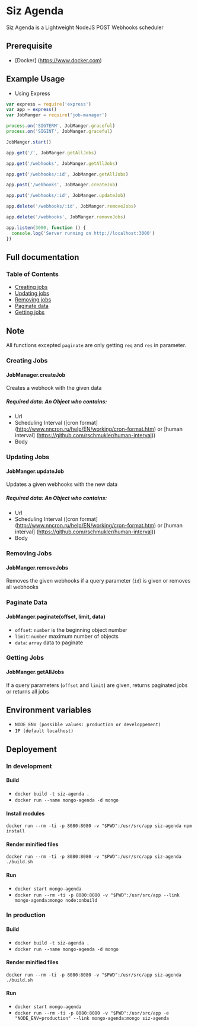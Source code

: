 # Siz Agenda
Siz Agenda is a Lightweight NodeJS POST Webhooks scheduler

## Prerequisite
- [Docker] (https://www.docker.com)

## Example Usage
- Using Express
```javascript
var express = require('express')
var app = express()
var JobManger = require('job-manager')

process.on('SIGTERM', JobManger.graceful)
process.on('SIGINT', JobManger.graceful)

JobManger.start()

app.get('/', JobManger.getAllJobs)

app.get('/webhooks', JobManger.getAllJobs)

app.get('/webhooks/:id', JobManger.getAllJobs)

app.post('/webhooks', JobManger.createJob)

app.put('/webhooks/:id', JobManger.updateJob)

app.delete('/webhooks/:id', JobManger.removeJobs)

app.delete('/webhooks', JobManger.removeJobs)

app.listen(3000, function () {
  console.log('Server running on http://localhost:3000')
})
```

## Full documentation
### Table of Contents
- [Creating jobs](#creating-jobs)
- [Updating jobs](#updating-jobs)
- [Removing jobs](#removing-jobs)
- [Paginate data](#paginate-data)
- [Getting jobs](#getting-jobs)

## Note
All functions excepted `paginate` are only getting `req` and `res` in parameter.

### Creating Jobs
#### JobManager.createJob
Creates a webhook with the given data
##### Required data: An Object who contains:
- Url
- Scheduling Interval ([cron format] (http://www.nncron.ru/help/EN/working/cron-format.htm) or [human interval] (https://github.com/rschmukler/human-interval))
- Body

### Updating Jobs
#### JobManger.updateJob
Updates a given webhooks with the new data
##### Required data: An Object who contains:
- Url
- Scheduling Interval ([cron format] (http://www.nncron.ru/help/EN/working/cron-format.htm) or [human interval] (https://github.com/rschmukler/human-interval))
- Body

### Removing Jobs
#### JobManger.removeJobs
Removes the given webhooks if a query parameter (`id`) is given or removes all webhooks

### Paginate Data
#### JobManger.paginate(offset, limit, data)
- `offset`: `number` is the beginning object number
- `limit`: `number` maximum number of objects
- `data`: `array` data to paginate

### Getting Jobs
#### JobManger.getAllJobs
If a query parameters (`offset` and `limit`) are given, returns paginated jobs or returns all jobs

## Environment variables
- `NODE_ENV (possible values: production or developpement)`
- `IP (default localhost)`

## Deployement
### In development
#### Build
- `docker build -t siz-agenda .`
- `docker run --name mongo-agenda -d mongo`

#### Install modules
`docker run --rm -ti -p 8080:8080 -v "$PWD":/usr/src/app siz-agenda npm install`
#### Render minified files
`docker run --rm -ti -p 8080:8080 -v "$PWD":/usr/src/app siz-agenda ./build.sh`
#### Run
- `docker start mongo-agenda`
- `docker run --rm -ti -p 8080:8080 -v "$PWD":/usr/src/app --link mongo-agenda:mongo node:onbuild`

### In production
#### Build
- `docker build -t siz-agenda .`
- `docker run --name mongo-agenda -d mongo`

#### Render minified files
`docker run --rm -ti -p 8080:8080 -v "$PWD":/usr/src/app siz-agenda ./build.sh`
#### Run
- `docker start mongo-agenda`
- `docker run --rm -ti -p 8080:8080 -v "$PWD":/usr/src/app -e "NODE_ENV=production" --link mongo-agenda:mongo siz-agenda`
